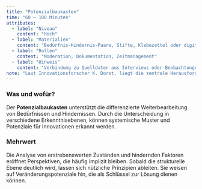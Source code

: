 ```yaml
---
title: "Potenzialbaukasten"
time: "60 – 180 Minuten"
attributes:
  - label: "Niveau"
    content: "Hoch"
  - label: "Materialien"
    content: "Bedürfnis-Hindernis-Paare, Stifte, Klebezettel oder digitale Arbeitsmittel"
  - label: "Rollen"
    content: "Moderation, Dokumentation, Zeitmanagement"
  - label: "Hinweis"
    content: "Verbindung zu Quelldaten aus Interviews oder Beobachtungen gewährleisten, um Nachvollziehbarkeit sicherzustellen."
note: "Laut Innovationsforscher K. Dorst, liegt die zentrale Herausforderung von Innovationsprozessen darin, von den Konsequenzen und Effekten, zurück zu den Ursachen zu denken. Deshalb ist das Herauskristallisieren der Art und Weise, wie Dinge funktionieren oder eingesetzt werden essentiell, um innovationsverhindernde Logiken zu erkennen."
---
```


### Was und wofür?

Der **Potenzialbaukasten** unterstützt die differenzierte Weiterbearbeitung von Bedürfnissen und Hindernissen. Durch die Unterscheidung in verschiedene Erkenntnisebenen, können systemische Muster und Potenziale für Innovationen erkannt werden.

### Mehrwert

Die Analyse von erstrebenswerten Zuständen und hindernden Faktoren eröffnet Perspektiven, die häufig implizit bleiben. Sobald die strukturelle Ebene deutlich wird, lassen sich nützliche Prinzipien ableiten. Sie weisen auf Veränderungspotenziale hin, die als Schlüssel zur Lösung dienen können.
